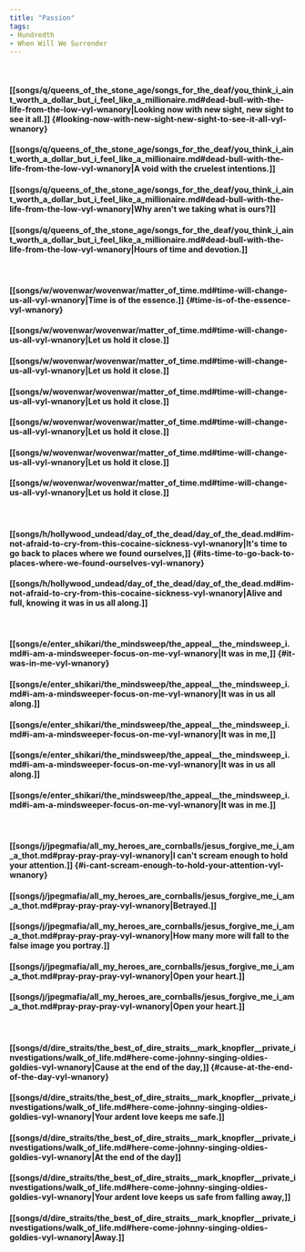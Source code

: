 ```yaml
---
title: "Passion"
tags:
- Hundredth
- When Will We Surrender
---
```

&nbsp;
#### [[songs/q/queens_of_the_stone_age/songs_for_the_deaf/you_think_i_aint_worth_a_dollar_but_i_feel_like_a_millionaire.md#dead-bull-with-the-life-from-the-low-vyl-wnanory|Looking now with new sight, new sight to see it all.]] {#looking-now-with-new-sight-new-sight-to-see-it-all-vyl-wnanory}
#### [[songs/q/queens_of_the_stone_age/songs_for_the_deaf/you_think_i_aint_worth_a_dollar_but_i_feel_like_a_millionaire.md#dead-bull-with-the-life-from-the-low-vyl-wnanory|A void with the cruelest intentions.]]
#### [[songs/q/queens_of_the_stone_age/songs_for_the_deaf/you_think_i_aint_worth_a_dollar_but_i_feel_like_a_millionaire.md#dead-bull-with-the-life-from-the-low-vyl-wnanory|Why aren't we taking what is ours?]]
#### [[songs/q/queens_of_the_stone_age/songs_for_the_deaf/you_think_i_aint_worth_a_dollar_but_i_feel_like_a_millionaire.md#dead-bull-with-the-life-from-the-low-vyl-wnanory|Hours of time and devotion.]]
&nbsp;
#### [[songs/w/wovenwar/wovenwar/matter_of_time.md#time-will-change-us-all-vyl-wnanory|Time is of the essence.]] {#time-is-of-the-essence-vyl-wnanory}
#### [[songs/w/wovenwar/wovenwar/matter_of_time.md#time-will-change-us-all-vyl-wnanory|Let us hold it close.]]
#### [[songs/w/wovenwar/wovenwar/matter_of_time.md#time-will-change-us-all-vyl-wnanory|Let us hold it close.]]
#### [[songs/w/wovenwar/wovenwar/matter_of_time.md#time-will-change-us-all-vyl-wnanory|Let us hold it close.]]
#### [[songs/w/wovenwar/wovenwar/matter_of_time.md#time-will-change-us-all-vyl-wnanory|Let us hold it close.]]
#### [[songs/w/wovenwar/wovenwar/matter_of_time.md#time-will-change-us-all-vyl-wnanory|Let us hold it close.]]
#### [[songs/w/wovenwar/wovenwar/matter_of_time.md#time-will-change-us-all-vyl-wnanory|Let us hold it close.]]
&nbsp;
#### [[songs/h/hollywood_undead/day_of_the_dead/day_of_the_dead.md#im-not-afraid-to-cry-from-this-cocaine-sickness-vyl-wnanory|It's time to go back to places where we found ourselves,]] {#its-time-to-go-back-to-places-where-we-found-ourselves-vyl-wnanory}
#### [[songs/h/hollywood_undead/day_of_the_dead/day_of_the_dead.md#im-not-afraid-to-cry-from-this-cocaine-sickness-vyl-wnanory|Alive and full, knowing it was in us all along.]]
&nbsp;
#### [[songs/e/enter_shikari/the_mindsweep/the_appeal__the_mindsweep_i.md#i-am-a-mindsweeper-focus-on-me-vyl-wnanory|It was in me,]] {#it-was-in-me-vyl-wnanory}
#### [[songs/e/enter_shikari/the_mindsweep/the_appeal__the_mindsweep_i.md#i-am-a-mindsweeper-focus-on-me-vyl-wnanory|It was in us all along.]]
#### [[songs/e/enter_shikari/the_mindsweep/the_appeal__the_mindsweep_i.md#i-am-a-mindsweeper-focus-on-me-vyl-wnanory|It was in me,]]
#### [[songs/e/enter_shikari/the_mindsweep/the_appeal__the_mindsweep_i.md#i-am-a-mindsweeper-focus-on-me-vyl-wnanory|It was in us all along.]]
#### [[songs/e/enter_shikari/the_mindsweep/the_appeal__the_mindsweep_i.md#i-am-a-mindsweeper-focus-on-me-vyl-wnanory|It was in me.]]
&nbsp;
#### [[songs/j/jpegmafia/all_my_heroes_are_cornballs/jesus_forgive_me_i_am_a_thot.md#pray-pray-pray-vyl-wnanory|I can't scream enough to hold your attention.]] {#i-cant-scream-enough-to-hold-your-attention-vyl-wnanory}
#### [[songs/j/jpegmafia/all_my_heroes_are_cornballs/jesus_forgive_me_i_am_a_thot.md#pray-pray-pray-vyl-wnanory|Betrayed.]]
#### [[songs/j/jpegmafia/all_my_heroes_are_cornballs/jesus_forgive_me_i_am_a_thot.md#pray-pray-pray-vyl-wnanory|How many more will fall to the false image you portray.]]
#### [[songs/j/jpegmafia/all_my_heroes_are_cornballs/jesus_forgive_me_i_am_a_thot.md#pray-pray-pray-vyl-wnanory|Open your heart.]]
#### [[songs/j/jpegmafia/all_my_heroes_are_cornballs/jesus_forgive_me_i_am_a_thot.md#pray-pray-pray-vyl-wnanory|Open your heart.]]
&nbsp;
#### [[songs/d/dire_straits/the_best_of_dire_straits__mark_knopfler__private_investigations/walk_of_life.md#here-come-johnny-singing-oldies-goldies-vyl-wnanory|Cause at the end of the day,]] {#cause-at-the-end-of-the-day-vyl-wnanory}
#### [[songs/d/dire_straits/the_best_of_dire_straits__mark_knopfler__private_investigations/walk_of_life.md#here-come-johnny-singing-oldies-goldies-vyl-wnanory|Your ardent love keeps me safe.]]
#### [[songs/d/dire_straits/the_best_of_dire_straits__mark_knopfler__private_investigations/walk_of_life.md#here-come-johnny-singing-oldies-goldies-vyl-wnanory|At the end of the day]]
#### [[songs/d/dire_straits/the_best_of_dire_straits__mark_knopfler__private_investigations/walk_of_life.md#here-come-johnny-singing-oldies-goldies-vyl-wnanory|Your ardent love keeps us safe from falling away,]]
#### [[songs/d/dire_straits/the_best_of_dire_straits__mark_knopfler__private_investigations/walk_of_life.md#here-come-johnny-singing-oldies-goldies-vyl-wnanory|Away.]]
